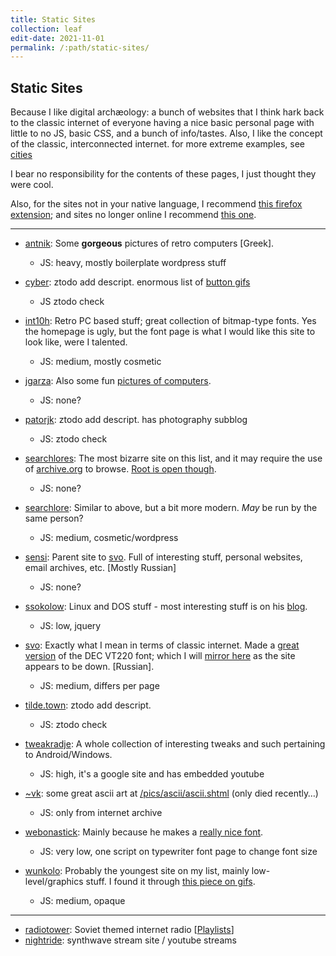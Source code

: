 ```yaml
---
title: Static Sites
collection: leaf
edit-date: 2021-11-01
permalink: /:path/static-sites/
---
```

## Static Sites

Because I like digital archæology: a bunch of websites that I think hark back to the classic internet of everyone having a nice basic personal page with little to no JS, basic CSS, and a bunch of info/tastes. Also, I like the concept of the classic, interconnected internet. for more extreme examples, see [cities](/web/cities)

I bear no responsibility for the contents of these pages, I just thought they were cool.

Also, for the sites not in your native language, I recommend [this firefox extension](https://addons.mozilla.org/firefox/addon/traduzir-paginas-web/); and sites no longer online I recommend [this one](https://github.com/dessant/web-archives).

---

- [antnik](https://antnik.wordpress.com/): Some **gorgeous** pictures of retro computers [Greek].
  - JS: heavy, mostly boilerplate wordpress stuff
- [cyber](http://cyber.dabamos.de/index.html): ztodo add descript. enormous list of [button gifs](http://cyber.dabamos.de/88x31/)
  - JS ztodo check
- [int10h](https://int10h.org/): Retro PC based stuff; great collection of bitmap-type fonts. Yes the homepage is ugly, but the font page is what I would like this site to look like, were I talented. 
  - JS: medium, mostly cosmetic
- [jgarza](http://jgarza.sdf.org/): Also some fun [pictures of computers](http://jgarza.sdf.org/MUSEUM/museum.php).
  - JS: none?
- [patorjk](https://patorjk.com/blog/): ztodo add descript. has photography subblog
  - JS: ztodo check
- [searchlores](http://biostatisticien.eu/www.searchlores.org/words.htm#top): The most bizarre site on this list, and it may require the use of [archive.org](https://web.archive.org/) to browse. [Root is open though](http://biostatisticien.eu/www.searchlores.org/).
  - JS: none?
- [searchlore](https://www.searchlore.org/): Similar to above, but a bit more modern. _May_ be run by the same person?
  - JS: medium, cosmetic/wordpress
- [sensi](http://sensi.org/): Parent site to [svo](#svo). Full of interesting stuff, personal websites, email archives, etc. [Mostly Russian]
  - JS: none?
- [ssokolow](http://ssokolow.com/): Linux and DOS stuff - most interesting stuff is on his [blog](http://blog.ssokolow.com/).
  - JS: low, jquery
- [svo](http://sensi.org/~svo/): Exactly what I mean in terms of classic internet. Made a [great version](http://sensi.org/~svo/glasstty/) of the DEC VT220 font; which I will [mirror here](/assets/fonts/not-mine/Glass_TTY_VT220.ttf) as the site appears to be down. [Russian].
  - JS: medium, differs per page
- [tilde.town](http://tilde.town/): ztodo add descript.
  - JS: ztodo check
- [tweakradje](https://sites.google.com/site/tweakradje/): A whole collection of interesting tweaks and such pertaining to Android/Windows.
  - JS: high, it's a google site and has embedded youtube
- [~vk](https://web.archive.org/web/20210903100936/https://www.ludd.ltu.se/~vk/): some great ascii art at [/pics/ascii/ascii.shtml](https://web.archive.org/web/20210903100936/https://www.ludd.ltu.se/~vk/pics/ascii/ascii.shtml) (only died recently…)
	- JS: only from internet archive

- [webonastick](https://webonastick.com/): Mainly because he makes a [really nice font](https://webonastick.com/fonts/routed-gothic/).
  - JS: very low, one script on typewriter font page to change font size
- [wunkolo](https://wunkolo.github.io/): Probably the youngest site on my list, mainly low-level/graphics stuff. I found it through [this piece on gifs](https://wunkolo.github.io/post/2020/02/buttery-smooth-10fps/).
  - JS: medium, opaque

---

* [radiotower](http://radiotower.su/): Soviet themed internet radio [[Playlists](http://listen.radiotower.su:8000/)]
* [nightride](https://nightride.fm/): synthwave stream site / youtube streams



<!-- http://toastytech.com/guis/remoteterm.html ztodo -->

<!-- http://oldcomputers.net/ -->

<!-- https://toadtoadtoad.neocities.org/home.html -->

<!-- https://internetbee.neocities.org/graphics.html pixel graphics -->

<!-- https://exo.pet/links.html  -->
